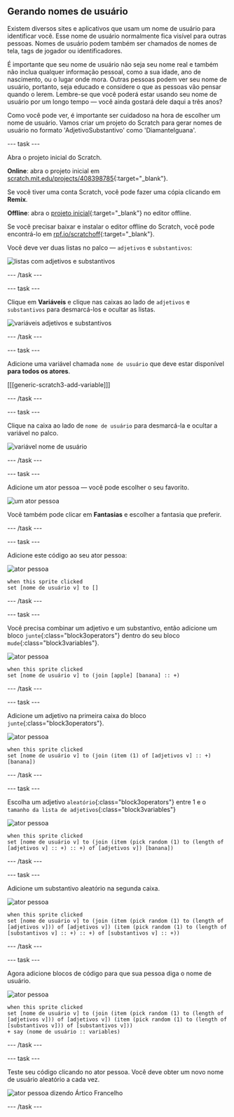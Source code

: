 ## Gerando nomes de usuário

Existem diversos sites e aplicativos que usam um nome de usuário para identificar você. Esse nome de usuário normalmente fica visível para outras pessoas. Nomes de usuário podem também ser chamados de nomes de tela, tags de jogador ou identificadores.

É importante que seu nome de usuário não seja seu nome real e também não inclua qualquer informação pessoal, como a sua idade, ano de nascimento, ou o lugar onde mora. Outras pessoas podem ver seu nome de usuário, portanto, seja educado e considere o que as pessoas vão pensar quando o lerem. Lembre-se que você poderá estar usando seu nome de usuário por um longo tempo — você ainda gostará dele daqui a três anos?

Como você pode ver, é importante ser cuidadoso na hora de escolher um nome de usuário. Vamos criar um projeto do Scratch para gerar nomes de usuário no formato 'AdjetivoSubstantivo' como 'DiamanteIguana'.

--- task ---

Abra o projeto inicial do Scratch.

**Online**: abra o projeto inicial em [scratch.mit.edu/projects/408398785](https://scratch.mit.edu/projects/408398785){:target="_blank"}.

Se você tiver uma conta Scratch, você pode fazer uma cópia clicando em **Remix**.

**Offline**: abra o [projeto inicial](https://rpf.io/p/pt-BR/username-generator-go){:target="_blank"} no editor offline.

Se você precisar baixar e instalar o editor offline do Scratch, você pode encontrá-lo em [rpf.io/scratchoff](https://rpf.io/scratchoff){:target="_blank"}.

Você deve ver duas listas no palco — `adjetivos` e `substantivos`:

![listas com adjetivos e substantivos](images/usernames-lists.png)

--- /task ---

--- task ---

Clique em **Variáveis** e clique nas caixas ao lado de `adjetivos` e `substantivos` para desmarcá-los e ocultar as listas.

![variáveis adjetivos e substantivos](images/usernames-hide.png)

--- /task ---

--- task ---

Adicione uma variável chamada `nome de usuário` que deve estar disponível **para todos os atores**.

[[[generic-scratch3-add-variable]]]

--- /task ---

--- task ---

Clique na caixa ao lado de `nome de usuário` para desmarcá-la e ocultar a variável no palco.

![variável nome de usuário](images/usernames-hide-variable.png)

--- /task ---

--- task ---

Adicione um ator pessoa — você pode escolher o seu favorito.

![um ator pessoa](images/usernames-person.png)

Você também pode clicar em **Fantasias** e escolher a fantasia que preferir.

--- /task ---

--- task ---

Adicione este código ao seu ator pessoa:

![ator pessoa](images/person-sprite.png)

```blocks3
when this sprite clicked
set [nome de usuário v] to []
```

--- /task ---

--- task ---

Você precisa combinar um adjetivo e um substantivo, então adicione um bloco `junte`{:class="block3operators"} dentro do seu bloco `mude`{:class="block3variables"}.

![ator pessoa](images/person-sprite.png)

```blocks3
when this sprite clicked
set [nome de usuário v] to (join [apple] [banana] :: +)
```

--- /task ---

--- task ---

Adicione um adjetivo na primeira caixa do bloco `junte`{:class="block3operators"}.

![ator pessoa](images/person-sprite.png)

```blocks3
when this sprite clicked
set [nome de usuário v] to (join (item (1) of [adjetivos v] :: +) [banana])
```

--- /task ---

--- task ---

Escolha um adjetivo `aleatório`{:class="block3operators"} entre 1 e o `tamanho da lista de adjetivos`{:class="block3variables"}

![ator pessoa](images/person-sprite.png)

```blocks3
when this sprite clicked
set [nome de usuário v] to (join (item (pick random (1) to (length of [adjetivos v] :: +) :: +) of [adjetivos v]) [banana])
```

--- /task ---

--- task ---

Adicione um substantivo aleatório na segunda caixa.

![ator pessoa](images/person-sprite.png)

```blocks3
when this sprite clicked
set [nome de usuário v] to (join (item (pick random (1) to (length of [adjetivos v])) of [adjetivos v]) (item (pick random (1) to (length of [substantivos v] :: +) :: +) of [substantivos v] :: +))
```

--- /task ---

--- task ---

Agora adicione blocos de código para que sua pessoa diga o nome de usuário.

![ator pessoa](images/person-sprite.png)

```blocks3
when this sprite clicked
set [nome de usuário v] to (join (item (pick random (1) to (length of [adjetivos v])) of [adjetivos v]) (item (pick random (1) to (length of [substantivos v])) of [substantivos v]))
+ say (nome de usuário :: variables)
```

--- /task ---

--- task ---

Teste seu código clicando no ator pessoa. Você deve obter um novo nome de usuário aleatório a cada vez.

![ator pessoa dizendo Ártico Francelho](images/usernames-click.png)

--- /task ---
